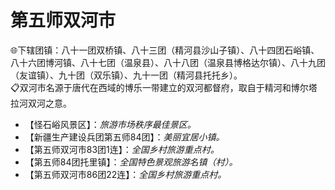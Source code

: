 # 第五师双河市  
🌐下辖团镇：八十一团双桥镇、八十三团（精河县沙山子镇）、八十四团石峪镇、八十六团博河镇、八十七团（温泉县）、八十八团（温泉县博格达尔镇）、八十九团（友谊镇）、九十团（双乐镇）、九十一团（精河县托托乡）。  
📋双河市名源于唐代在西域的博乐一带建立的双河都督府，取自于精河和博尔塔拉河双河之意。  

* 【怪石峪风景区】：*旅游市场秩序最佳景区。*  
* 【新疆生产建设兵团第五师84团】：*美丽宜居小镇。*  
* 【第五师双河市83团1连】：*全国乡村旅游重点村。*  
* 【第五师84团托里镇】：*全国特色景观旅游名镇（村）。*  
* 【第五师双河市86团22连】：*全国乡村旅游重点村。*  
<!-- Last processed: 2025-07-22 03:44:27 -->
